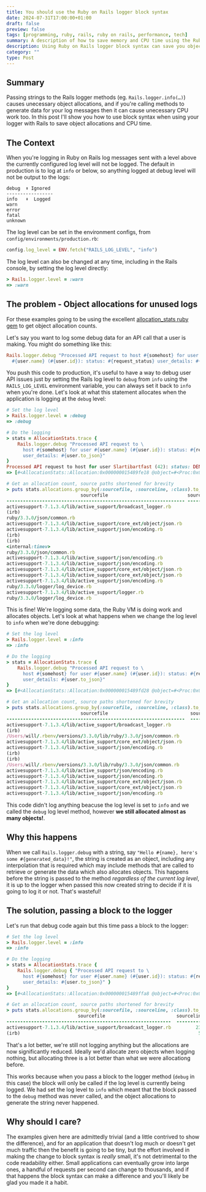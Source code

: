 ```yaml
---
title: You should use the Ruby on Rails logger block syntax
date: 2024-07-31T17:00:00+01:00
draft: false
preview: false
tags: [programming, ruby, rails, ruby on rails, performance, tech]
summary: A description of how to save memory and CPU time using the Ruby on Rails logger block syntax with examples of the memory saved
description: Using Ruby on Rails logger block syntax can save you object allocations in the Ruby VM, and CPU time, I show you how to use it and the difference using it can make
category: ""
type: Post
---
```


## Summary

Passing strings to the Rails logger methods (eg. `Rails.logger.info(…)`) causes unecessary object allocations, and if you're calling methods to generate data for your log messages then it can cause unecessary CPU work too. In this post I'll show you how to use block syntax when using your logger with Rails to save object allocations and CPU time.

## The Context

When you're logging in Ruby on Rails log messages sent with a level above the currently configured log level will not be logged. The default in production is to log at `info` or below, so anything logged at debug level will not be output to the logs:

```
debug  ⬆️ Ignored
-----------------
info   ⬇️  Logged
warn
error
fatal
unknown
```

The log level can be set in the environment configs, from `config/environments/production.rb`:

```ruby
config.log_level = ENV.fetch("RAILS_LOG_LEVEL", "info")
```

The log level can also be changed at any time, including in the Rails console, by setting the log level directly:

```ruby
> Rails.logger.level = :warn
=> :warn
```

## The problem - Object allocations for unused logs

<aside>
For these examples going to be using the excellent <a href="https://github.com/srawlins/allocation_stats">allocation_stats ruby gem</a> to get object allocation counts.
</aside>

Let's say you want to log some debug data for an API call that a user is making. You might do something like this:

```ruby
Rails.logger.debug "Processed API request to host #{somehost} for user \
  #{user.name} (#{user.id}): status: #{request_status} user_details: #{user.to_json}"
```

You push this code to production, it's useful to have a way to debug user API issues just by setting the Rails log level to `debug` from `info` using the `RAILS_LOG_LEVEL` environment variable, you can always set it back to `info` when you're done. Let's look at what this statement allocates when the application is logging at the `debug` level:

```ruby
# Set the log level
> Rails.logger.level = :debug
=> :debug

# Do the logging
> stats = AllocationStats.trace {
	Rails.logger.debug "Processed API request to \
      host #{somehost} for user #{user.name} (#{user.id}): status: #{request_status} \
      user_details: #{user.to_json}"
}
Processed API request to host for user Slartibartfast (42): status: DENIED user_details: {"id":42,"name":"Slartibartfast","email":"s.bartfast@magrathea.biz","favourite_colour":"blue"}
=> [#<AllocationStats::Allocation:0x000000015489fe18 @object=#<Proc:0x000000015471e9e0 activesupport-7.1.3.4/lib/active_support/broadcas...

# Get an allocation count, source paths shortened for brevity
> puts stats.allocations.group_by(:sourcefile, :sourceline, :class).to_text
                           sourcefile                             sourceline                      class                      count
----------------------------------------------------------------- ----------  ---------------------------------------------  -----
activesupport-7.1.3.4/lib/active_support/broadcast_logger.rb             231  Proc                                               1
(irb)                                                                     45  Array                                              1
ruby/3.3.0/json/common.rb                                                303  JSON::Ext::Generator::State                        1
activesupport-7.1.3.4/lib/active_support/core_ext/object/json.rb         188  String                                             4
activesupport-7.1.3.4/lib/active_support/json/encoding.rb                 23  ActiveSupport::JSON::Encoding::JSONGemEncoder      1
(irb)                                                                     13  String                                             1
(irb)                                                                     45  String                                             2
<internal:timev>                                                         226  Time                                               2
ruby/3.3.0/json/common.rb                                                305  String                                             1
activesupport-7.1.3.4/lib/active_support/json/encoding.rb                 92  Hash                                               1
activesupport-7.1.3.4/lib/active_support/json/encoding.rb                 77  Hash                                               1
activesupport-7.1.3.4/lib/active_support/core_ext/object/json.rb         186  Hash                                               1
activesupport-7.1.3.4/lib/active_support/core_ext/object/json.rb          78  Hash                                               1
activesupport-7.1.3.4/lib/active_support/json/encoding.rb                 33  Hash                                               1
ruby/3.3.0/logger/log_device.rb                                           42  String                                             1
activesupport-7.1.3.4/lib/active_support/logger.rb                        38  String                                             2
ruby/3.3.0/logger/log_device.rb                                          128  File::Stat                                         1
```

This is fine! We're logging some data, the Ruby VM is doing work and allocates objects. Let's look at what happens when we change the log level to `info` when we're done debugging:

```ruby
# Set the log level
> Rails.logger.level = :info
=> :info

# Do the logging
> stats = AllocationStats.trace {
	Rails.logger.debug "Processed API request to \
      host #{somehost} for user #{user.name} (#{user.id}): status: #{request_status} \
      user_details: #{user.to_json}"
}
=> [#<AllocationStats::Allocation:0x000000015489fd28 @object=#<Proc:0x000000015471e648 activesupport-7.1.3.4/lib/active_support/broadcas...

# Get an allocation count, source paths shortened for brevity
> puts stats.allocations.group_by(:sourcefile, :sourceline, :class).to_text
                           sourcefile                              sourceline                      class                      count
-----------------------------------------------------------------  ----------  ---------------------------------------------  -----
activesupport-7.1.3.4/lib/active_support/broadcast_logger.rb              231  Proc                                               1
(irb)                                                                      48  Array                                              1
/Users/will/.rbenv/versions/3.3.0/lib/ruby/3.3.0/json/common.rb           303  JSON::Ext::Generator::State                        1
activesupport-7.1.3.4/lib/active_support/core_ext/object/json.rb          188  String                                             4
activesupport-7.1.3.4/lib/active_support/json/encoding.rb                  23  ActiveSupport::JSON::Encoding::JSONGemEncoder      1
(irb)                                                                      13  String                                             1
(irb)                                                                      48  String                                             2
/Users/will/.rbenv/versions/3.3.0/lib/ruby/3.3.0/json/common.rb           305  String                                             1
activesupport-7.1.3.4/lib/active_support/json/encoding.rb                  92  Hash                                               1
activesupport-7.1.3.4/lib/active_support/json/encoding.rb                  77  Hash                                               1
activesupport-7.1.3.4/lib/active_support/core_ext/object/json.rb          186  Hash                                               1
activesupport-7.1.3.4/lib/active_support/core_ext/object/json.rb           78  Hash                                               1
activesupport-7.1.3.4/lib/active_support/json/encoding.rb                  33  Hash                                               1
```

This code didn't log anything beacuse the log level is set to `info` and we called the `debug` log level method, however __we still allocated almost as many objects!__.

## Why this happens

When we call `Rails.logger.debug` with a string, say `"Hello #{name}, here's some #{generated_data}!"`, the string is created as an object, including any interpolation that is required which may include methods that are called to retrieve or generate the data which also allocates objects. This happens before the string is passed to the method _regardless of the current log level_, it is up to the logger when passed this now created string to decide if it is going to log it or not. That's wasteful!

## The solution, passing a block to the logger

Let's run that debug code again but this time pass a block to the logger:

```ruby
# Set the log level
> Rails.logger.level = :info
=> :info

# Do the logging
> stats = AllocationStats.trace {
	Rails.logger.debug { "Processed API request to \
      host #{somehost} for user #{user.name} (#{user.id}): status: #{request_status} \
      user_details: #{user.to_json}" }
}
=> [#<AllocationStats::Allocation:0x000000015489ffa8 @object=#<Proc:0x000000015471ea58 /Users/will/.rbenv/versions/3.3.0/lib/ruby/gems/3.3.0/gems/activesupport-7.1.3.4/lib/active_support/broadcas...

# Get an allocation count, source paths shortened for brevity
> puts stats.allocations.group_by(:sourcefile, :sourceline, :class).to_text
                          sourcefile                          sourceline  class  count
------------------------------------------------------------  ----------  -----  -----
activesupport-7.1.3.4/lib/active_support/broadcast_logger.rb         231  Proc       2
(irb)                                                                 51  Array      1
```

That's a lot better, we're still not logging anything but the allocations are now significantly reduced. Ideally we'd allocate zero objects when logging nothing, but allocating three is a lot better than what we were allocationg before.

This works because when you pass a block to the logger method (`debug` in this case) the block will only be called if the log level is currently being logged. We had set the log level to `info` which meant that the block passed to the `debug` method was never called, and the object allocations to generate the string never happened.

## Why should I care?

The examples given here are admittedly trivial (and a little contrived to show the difference), and for an application that doesn't log much or doesn't get much traffic then the benefit is going to be tiny, but the effort involved in making the change to block syntax is _really_ small, it's not detrimental to the code readability either. Small applications can eventually grow into large ones, a handful of requests per second can change to thousands, and if that happens the block syntax can make a difference and you'll likely be glad you made it a habit.
